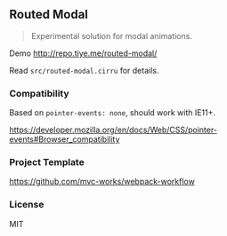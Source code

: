 
Routed Modal
----

> Experimental solution for modal animations.

Demo http://repo.tiye.me/routed-modal/

Read `src/routed-modal.cirru` for details.

### Compatibility

Based on `pointer-events: none`, should work with IE11+.

https://developer.mozilla.org/en/docs/Web/CSS/pointer-events#Browser_compatibility

### Project Template

https://github.com/mvc-works/webpack-workflow

### License

MIT
